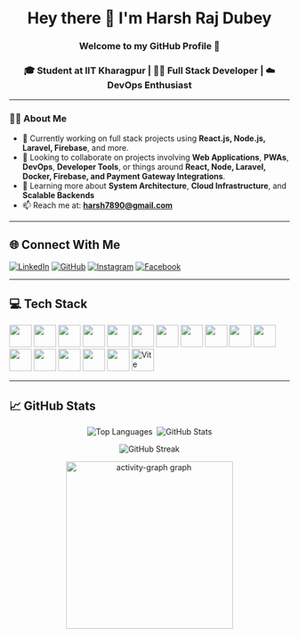 <h1 align="center"> Hey there 👋 I'm Harsh Raj Dubey </h1>
<h3 align="center">Welcome to my GitHub Profile 🚀</h3>

<h3 align="center">🎓 Student at IIT Kharagpur | 🧑‍💻 Full Stack Developer | ☁️ DevOps Enthusiast</h3>

---

### 👨‍💻 About Me

- 🔭 Currently working on full stack projects using **React.js, Node.js, Laravel, Firebase**, and more.
- 🤝 Looking to collaborate on projects involving **Web Applications**, **PWAs**, **DevOps**, **Developer Tools**, or things around **React, Node, Laravel, Docker, Firebase, and Payment Gateway Integrations**.
- 🌱 Learning more about **System Architecture**, **Cloud Infrastructure**, and **Scalable Backends**
- 📫 Reach me at: **harsh7890@gmail.com**

---

## 🌐 Connect With Me

[![LinkedIn](https://img.shields.io/badge/LinkedIn-%230077B5.svg?logo=linkedin&logoColor=white)](https://linkedin.com/in/harshrajdubey)
[![GitHub](https://img.shields.io/badge/GitHub-100000?logo=github&logoColor=white)](https://github.com/harshrajdubey)
[![Instagram](https://img.shields.io/badge/Instagram-E4405F?logo=instagram&logoColor=white)](https://www.instagram.com/harshrajdubeyofficial/)
[![Facebook](https://img.shields.io/badge/Facebook-1877F2?logo=facebook&logoColor=white)](https://facebook.com/HarshRajDubeyOfficial/)

---

## 💻 Tech Stack

<p align="left">
  <img src="https://cdn.jsdelivr.net/gh/devicons/devicon/icons/html5/html5-original.svg" width="40" height="40"/>
  <img src="https://cdn.jsdelivr.net/gh/devicons/devicon/icons/css3/css3-original.svg" width="40" height="40"/>
  <img src="https://cdn.jsdelivr.net/gh/devicons/devicon/icons/javascript/javascript-original.svg" width="40" height="40"/>
  <img src="https://cdn.jsdelivr.net/gh/devicons/devicon/icons/react/react-original.svg" width="40" height="40"/>
  <img src="https://cdn.jsdelivr.net/gh/devicons/devicon/icons/angularjs/angularjs-original.svg" width="40" height="40"/>
  <img src="https://cdn.jsdelivr.net/gh/devicons/devicon/icons/nextjs/nextjs-original.svg" width="40" height="40"/>
  <img src="https://cdn.jsdelivr.net/gh/devicons/devicon/icons/nodejs/nodejs-original.svg" width="40" height="40"/>
  <img src="https://cdn.jsdelivr.net/gh/devicons/devicon/icons/laravel/laravel-original.svg" width="40" height="40"/>
  <img src="https://cdn.jsdelivr.net/gh/devicons/devicon/icons/swift/swift-original.svg" width="40" height="40"/>
  <img src="https://cdn.jsdelivr.net/gh/devicons/devicon/icons/npm/npm-original-wordmark.svg" width="40" height="40"/>
  <img src="https://cdn.jsdelivr.net/gh/devicons/devicon/icons/mysql/mysql-original-wordmark.svg" width="40" height="40"/>
  <img src="https://cdn.jsdelivr.net/gh/devicons/devicon/icons/mongodb/mongodb-original.svg" width="40" height="40"/>
  <img src="https://cdn.jsdelivr.net/gh/devicons/devicon/icons/amazonwebservices/amazonwebservices-original-wordmark.svg" width="40" height="40"/>
  <img src="https://cdn.jsdelivr.net/gh/devicons/devicon/icons/firebase/firebase-plain.svg" width="40" height="40"/>
  <img src="https://cdn.jsdelivr.net/gh/devicons/devicon/icons/python/python-original.svg" width="40" height="40"/>
  <img src="https://cdn.jsdelivr.net/gh/devicons/devicon/icons/docker/docker-original.svg" width="40" height="40"/>
  <img src="https://vitejs.dev/logo.svg" width="40" height="40" alt="Vite Logo" title="Vite"/>
</p>

---

## 📈 GitHub Stats
<div style="text-align:center" align="center">
<p><img src="https://github-readme-stats.vercel.app/api/top-langs?username=harshrajdubey&show_icons=true&theme=tokyonight&layout=compact" alt="Top Languages" /> &nbsp;<img src="https://github-readme-stats.vercel.app/api?username=harshrajdubey&show_icons=true&theme=tokyonight" alt="GitHub Stats" /></p>

<p><img align="center" src="https://github-readme-streak-stats.herokuapp.com/?user=harshrajdubey&theme=tokyonight" alt="GitHub Streak" /></p>
<p>  <img src="https://github-readme-activity-graph.vercel.app/graph?username=harshrajdubey&radius=16&theme=react&area=true&order=5" height="300" alt="activity-graph graph"  />
</p>
</div>
